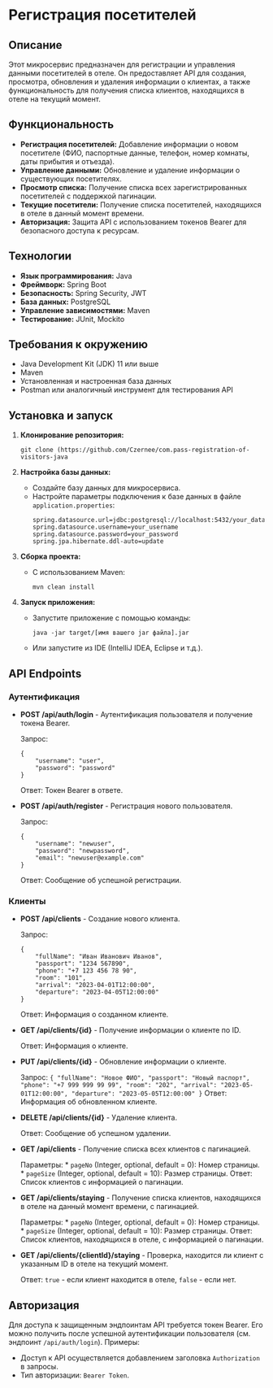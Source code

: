 # Регистрация посетителей

## Описание

Этот микросервис предназначен для регистрации и управления данными посетителей в отеле. Он предоставляет API для создания, просмотра, обновления и удаления информации о клиентах, а также функциональность для получения списка клиентов, находящихся в отеле на текущий момент.

## Функциональность

*   **Регистрация посетителей:** Добавление информации о новом посетителе (ФИО, паспортные данные, телефон, номер комнаты, даты прибытия и отъезда).
*   **Управление данными:** Обновление и удаление информации о существующих посетителях.
*   **Просмотр списка:** Получение списка всех зарегистрированных посетителей с поддержкой пагинации.
*   **Текущие посетители:** Получение списка посетителей, находящихся в отеле в данный момент времени.
*   **Авторизация:** Защита API с использованием токенов Bearer для безопасного доступа к ресурсам.

## Технологии

*   **Язык программирования:** Java
*   **Фреймворк:** Spring Boot
*   **Безопасность:** Spring Security, JWT
*   **База данных:** PostgreSQL
*   **Управление зависимостями:** Maven
*   **Тестирование:** JUnit, Mockito

## Требования к окружению

*   Java Development Kit (JDK) 11 или выше
*   Maven 
*   Установленная и настроенная база данных
*   Postman или аналогичный инструмент для тестирования API

## Установка и запуск

1.  **Клонирование репозитория:**

    ```
    git clone (https://github.com/Czernee/com.pass-registration-of-visitors-java
    ```

2.  **Настройка базы данных:**

    *   Создайте базу данных для микросервиса.
    *   Настройте параметры подключения к базе данных в файле `application.properties`:
        ```
        spring.datasource.url=jdbc:postgresql://localhost:5432/your_database
        spring.datasource.username=your_username
        spring.datasource.password=your_password
        spring.jpa.hibernate.ddl-auto=update
        ```

3.  **Сборка проекта:**

    *   С использованием Maven:
        ```
        mvn clean install
        ```

4.  **Запуск приложения:**

    *   Запустите приложение с помощью команды:
        ```
        java -jar target/[имя вашего jar файла].jar
        ```
    *   Или запустите из IDE (IntelliJ IDEA, Eclipse и т.д.).

## API Endpoints

### Аутентификация
*   **POST /api/auth/login** - Аутентификация пользователя и получение токена Bearer.

    Запрос:
      ```
      {
          "username": "user",
          "password": "password"
      }
      ```
    Ответ:
    Токен Bearer в ответе.
*   **POST /api/auth/register** - Регистрация нового пользователя.

    Запрос:
      ```
      {
          "username": "newuser",
          "password": "newpassword",
          "email": "newuser@example.com"
      }
      ```
    Ответ:
    Сообщение об успешной регистрации.

### Клиенты
*   **POST /api/clients** - Создание нового клиента.

    Запрос:
      ```
      {
          "fullName": "Иван Иванович Иванов",
          "passport": "1234 567890",
          "phone": "+7 123 456 78 90",
          "room": "101",
          "arrival": "2023-04-01T12:00:00",
          "departure": "2023-04-05T12:00:00"
      }
      ```
    Ответ:
    Информация о созданном клиенте.

*   **GET /api/clients/{id}** - Получение информации о клиенте по ID.

    Ответ:
    Информация о клиенте.

*   **PUT /api/clients/{id}** - Обновление информации о клиенте.

    Запрос:
        ```
        {
            "fullName": "Новое ФИО",
            "passport": "Новый паспорт",
            "phone": "+7 999 999 99 99",
            "room": "202",
            "arrival": "2023-05-01T12:00:00",
            "departure": "2023-05-05T12:00:00"
        }
        ```
    Ответ:
        Информация об обновленном клиенте.

*   **DELETE /api/clients/{id}** - Удаление клиента.

    Ответ:
        Сообщение об успешном удалении.

*   **GET /api/clients** - Получение списка всех клиентов с пагинацией.

    Параметры:
        *   `pageNo` (Integer, optional, default = 0): Номер страницы.
        *   `pageSize` (Integer, optional, default = 10): Размер страницы.
    Ответ:
        Список клиентов с информацией о пагинации.

*   **GET /api/clients/staying** - Получение списка клиентов, находящихся в отеле на данный момент времени, с пагинацией.

    Параметры:
        *   `pageNo` (Integer, optional, default = 0): Номер страницы.
        *   `pageSize` (Integer, optional, default = 10): Размер страницы.
    Ответ:
        Список клиентов, находящихся в отеле, с информацией о пагинации.

*   **GET /api/clients/{clientId}/staying** - Проверка, находится ли клиент с указанным ID в отеле на текущий момент.

    Ответ:
        `true` - если клиент находится в отеле, `false` - если нет.

## Авторизация

Для доступа к защищенным эндпоинтам API требуется токен Bearer. Его можно получить после успешной аутентификации пользователя (см. эндпоинт `/api/auth/login`).
Примеры:
* Доступ к API осуществляется добавлением заголовка `Authorization` в запросы.
* Тип авторизации: `Bearer Token`.
